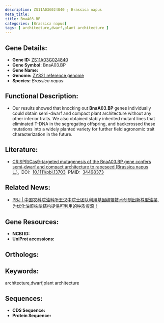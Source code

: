 ```yaml
---
description: ZS11A03G024840 ; Brassica napus
meta_title:
title: BnaA03.BP
categories: [Brassica napus]
tags: [ architecture,dwarf,plant architecture ]
---
```


## Gene Details:
- **Gene ID:**	[ZS11A03G024840]()
- **Gene Symbol:** BnaA03.BP
- **Gene Name:** 
- **Genome:** [ZY821 reference genome]()
- **Species:** *Brassica napus*

## Functional Description:
   -  Our results showed that knocking out **BnaA03.BP** genes individually could obtain semi-dwarf and compact plant architecture without any other inferior traits. We also obtained stably inherited mutant lines that eliminated T-DNA in the segregating offspring, and backcrossed these mutations into a widely planted variety for further field agronomic trait characterization in the future. 

## Literature:
   - [CRISPR/Cas9-targeted mutagenesis of the BnaA03.BP gene confers semi-dwarf and compact architecture to rapeseed (Brassica napus L.).]( https://onlinelibrary.wiley.com/doi/10.1111/pbi.13703)&nbsp;&nbsp;DOI:&nbsp;&nbsp;[10.1111/pbi.13703](https://onlinelibrary.wiley.com/doi/10.1111/pbi.13703)&nbsp;&nbsp;PMID:&nbsp;&nbsp;[34498373](https://pubmed.ncbi.nlm.nih.gov/34498373/)

## Related News:
   - [PBJ | 中国农科院油料所王汉中院士团队利用基因编辑技术创制出新株型油菜,为优化油菜株型结构提供可利用的种质资源！](https://mp.weixin.qq.com/s?__biz=Mzg3MDEwNDEyMg==&mid=2247517088&idx=1&sn=0672fb7a15095782b81cfe21f72272a6&chksm=ce902ef5f9e7a7e30636b0501965471ac49c2836a29d739890b1b9f91c9f892305bb544005d7&scene=27#wechat_redirect)

## Gene Resources:
- **NCBI ID:** [](https://www.ncbi.nlm.nih.gov/gene/?term=)
- **UniProt accessions:** [](https://www.uniprot.org/uniprotkb//entry)

## Orthologs:


## Keywords:
architecture,dwarf,plant architecture

## Sequences:
- **CDS Sequence:**
- **Protein Sequence:**
